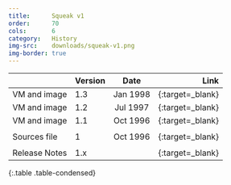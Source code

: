 ```yaml
---
title:      Squeak v1
order:      70
cols:       6
category:   History
img-src:    downloads/squeak-v1.png
img-border: true
---
```


|                   | Version | Date     | Link                                                      |
| ----------------- |:------- |:--------:| ---------------------------------------------------------:|
| VM and image      | 1.3     | Jan 1998 | [<i class="fa fa-download"></i>][13]{:target=_blank}      |
| VM and image      | 1.2     | Jul 1997 | [<i class="fa fa-download"></i>][12]{:target=_blank}      |
| VM and image      | 1.1     | Oct 1996 | [<i class="fa fa-download"></i>][11]{:target=_blank}      |
|                   |         |          |                                                           |
| Sources file      | 1       | Oct 1996 | [<i class="fa fa-download"></i>][1s]{:target=_blank}      |
|                   |         |          |                                                           |
| Release Notes     | 1.x     |          | [<i class="fa fa-external-link"></i>][1r]{:target=_blank} |
{:.table .table-condensed}

[13]: http://ftp.squeak.org/1.3/
[12]: http://ftp.squeak.org/1.2/
[11]: http://ftp.squeak.org/1.1/
[1s]: http://ftp.squeak.org/sources_files/SqueakV1.sources.gz
[1r]: http://wiki.squeak.org/squeak/3833

